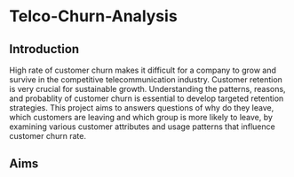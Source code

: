 # Telco-Churn-Analysis

## **Introduction**
High rate of customer churn makes it difficult for a company to grow and survive in the competitive telecommunication industry. Customer retention is very crucial for sustainable growth. Understanding the patterns, reasons, and probablity of customer churn is essential to develop targeted retention strategies. This project aims to answers questions of why do they leave, which customers are leaving and which group is more likely to leave, by examining various customer attributes and usage patterns that influence customer churn rate.

## **Aims**


